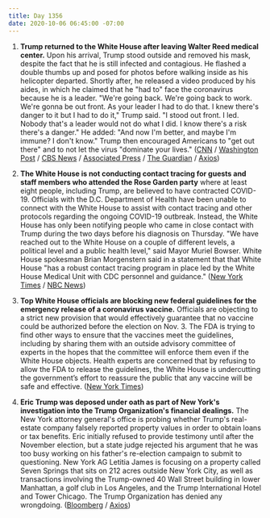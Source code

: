```yaml
---
title: Day 1356
date: 2020-10-06 06:45:00 -07:00
---
```


1. **Trump returned to the White House after leaving Walter Reed medical center.** Upon his arrival, Trump stood outside and removed his mask, despite the fact that he is still infected and contagious. He flashed a double thumbs up and posed for photos before walking inside as his helicopter departed. Shortly after, he released a video produced by his aides, in which he claimed that he "had to" face the coronavirus because he is a leader. "We're going back. We're going back to work. We're gonna be out front. As your leader I had to do that. I knew there's danger to it but I had to do it," Trump said. "I stood out front. I led. Nobody that's a leader would not do what I did. I know there's a risk there's a danger." He added: "And now I'm better, and maybe I'm immune? I don't know." Trump then encouraged Americans to "get out there" and to not let the virus "dominate your lives." ([CNN](https://www.cnn.com/2020/10/05/politics/donald-trump-covid-condition-walter-reed/index.html) / [Washington Post](https://www.washingtonpost.com/politics/trump-walter-reed-discharge-mask/2020/10/05/91edbe9a-071a-11eb-859b-f9c27abe638d_story.html) / [CBS News](https://www.cbsnews.com/live-updates/trump-covid-19-white-houe-walter-reed-discharge/) / [Associated Press](https://apnews.com/article/a037f5cf6d6f14f90313a3aa7cd58043) / [The Guardian](https://www.theguardian.com/us-news/2020/oct/05/donald-trump-walter-reed-hospital-covid-19) / [Axios](https://www.axios.com/trump-coronavirus-feeling-better-immune-claime-68b22440-257e-45a2-8fa7-fb8f697eb6f3.html))

2. **The White House is not conducting contact tracing for guests and staff members who attended the Rose Garden party** where at least eight people, including Trump, are believed to have contracted COVID-19. Officials with the D.C. Department of Health have been unable to connect with the White House to assist with contact tracing and other protocols regarding the ongoing COVID-19 outbreak. Instead, the White House has only been notifying people who came in close contact with Trump during the two days before his diagnosis on Thursday. "We have reached out to the White House on a couple of different levels, a political level and a public health level," said Mayor Muriel Bowser. White House spokesman Brian Morgenstern said in a statement that that White House "has a robust contact tracing program in place led by the White House Medical Unit with CDC personnel and guidance." ([New York Times](https://www.nytimes.com/2020/10/05/health/contact-tracing-white-house.html) / [NBC News](https://www.nbcnews.com/politics/white-house/d-c-gov-t-says-it-s-been-unable-connect-n1242243))

3. **Top White House officials are blocking new federal guidelines for the emergency release of a coronavirus vaccine.** Officials are objecting to a strict new provision that would effectively guarantee that no vaccine could be authorized before the election on Nov. 3. The FDA is trying to find other ways to ensure that the vaccines meet the guidelines, including by sharing them with an outside advisory committee of experts in the hopes that the committee will enforce them even if the White House objects. Health experts are concerned that by refusing to allow the FDA to release the guidelines, the White House is undercutting the government’s effort to reassure the public that any vaccine will be safe and effective. ([New York Times](https://www.nytimes.com/2020/10/05/us/politics/coronavirus-vaccine-guidelines.html))

4. **Eric Trump was deposed under oath as part of New York's investigation into the Trump Organization's financial dealings.** The New York attorney general's office is probing whether Trump's real-estate company falsely reported property values in order to obtain loans or tax benefits. Eric initially refused to provide testimony until after the November election, but a state judge rejected his argument that he was too busy working on his father's re-election campaign to submit to questioning. New York AG Letitia James is focusing on a property called Seven Springs that sits on 212 acres outside New York City, as well as transactions involving the Trump-owned 40 Wall Street building in lower Manhattan, a golf club in Los Angeles, and the Trump International Hotel and Tower Chicago. The Trump Organization has denied any wrongdoing. ([Bloomberg](https://www.bloomberg.com/news/articles/2020-10-05/eric-trump-testifies-in-new-york-ag-s-asset-valuation-probe?sref=yLCixKPR) / [Axios](https://www.axios.com/eric-trump-deposed-new-york-14366fb9-19b0-4e60-9f42-0bcaa6495608.html))